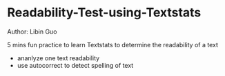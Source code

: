 # Readability-Test-using-Textstats
Author: Libin Guo


5 mins fun practice to learn Textstats to determine the readability of a text 
- ananlyze one text readability 
- use autocorrect to detect spelling of text

